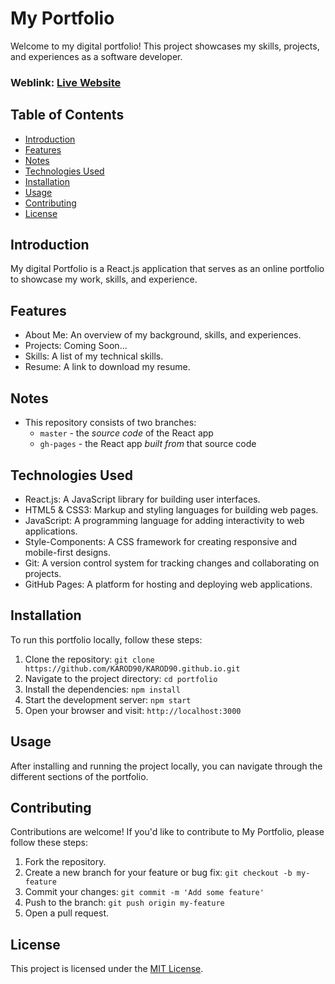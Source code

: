 # My Portfolio
Welcome to my digital portfolio! This project showcases my skills, projects, and experiences as a software developer.

### Weblink: [Live Website](https://KAROD90.github.io)

## Table of Contents
- [Introduction](#introduction)
- [Features](#features)
- [Notes](#notes)
- [Technologies Used](#technologies-used)
- [Installation](#installation)
- [Usage](#usage)
- [Contributing](#contributing)
- [License](#license)

## Introduction
My digital Portfolio is a React.js application that serves as an online portfolio to showcase my work, skills, and experience.

## Features
- About Me: An overview of my background, skills, and experiences.
- Projects: Coming Soon...
- Skills: A list of my technical skills.
- Resume: A link to download my resume.

## Notes
- This repository consists of two branches: 
    - `master` - the _source code_ of the React app
    - `gh-pages` - the React app _built from_ that source code

## Technologies Used
- React.js: A JavaScript library for building user interfaces.
- HTML5 & CSS3: Markup and styling languages for building web pages.
- JavaScript: A programming language for adding interactivity to web applications.
- Style-Components: A CSS framework for creating responsive and mobile-first designs.
- Git: A version control system for tracking changes and collaborating on projects.
- GitHub Pages: A platform for hosting and deploying web applications.

## Installation
To run this portfolio locally, follow these steps:

1. Clone the repository: `git clone https://github.com/KAROD90/KAROD90.github.io.git`
2. Navigate to the project directory: `cd portfolio`
3. Install the dependencies: `npm install`
4. Start the development server: `npm start`
5. Open your browser and visit: `http://localhost:3000`

## Usage
After installing and running the project locally, you can navigate through the different sections of the portfolio.

## Contributing
Contributions are welcome! If you'd like to contribute to My Portfolio, please follow these steps:

1. Fork the repository.
2. Create a new branch for your feature or bug fix: `git checkout -b my-feature`
3. Commit your changes: `git commit -m 'Add some feature'`
4. Push to the branch: `git push origin my-feature`
5. Open a pull request.

## License
This project is licensed under the [MIT License](LICENSE).
